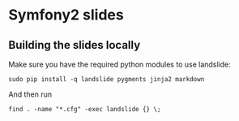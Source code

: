 # Symfony2 slides

## Building the slides locally

Make sure you have the required python modules to use landslide:

```
sudo pip install -q landslide pygments jinja2 markdown
```

And then run

```
find . -name "*.cfg" -exec landslide {} \;
```
